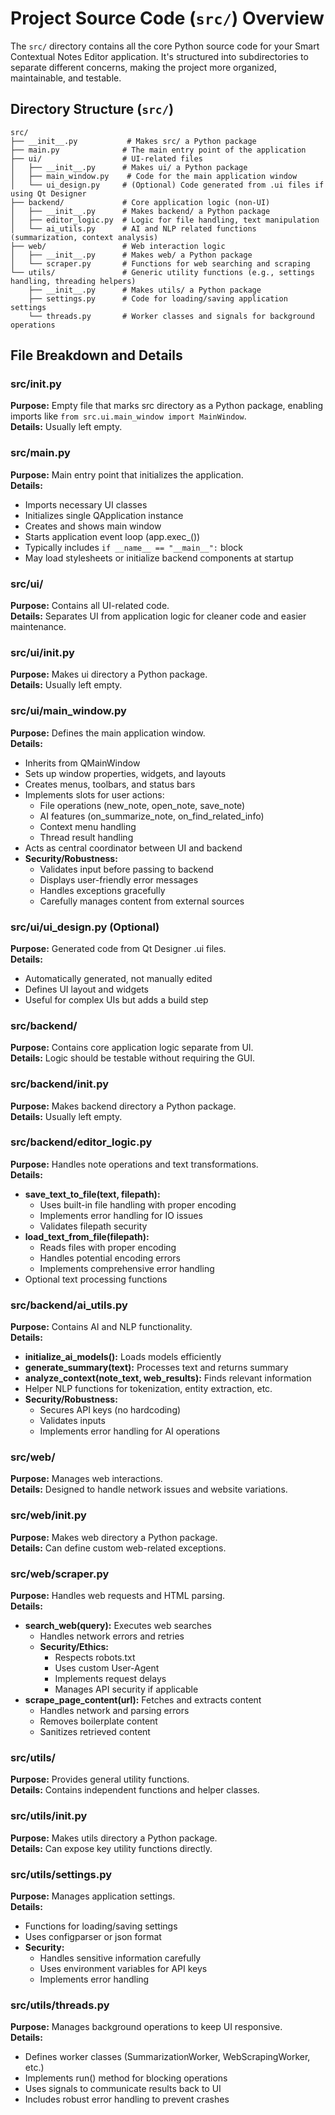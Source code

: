 # Project Source Code (`src/`) Overview

The  `src/` directory contains all the core Python source code for your Smart Contextual Notes Editor application. It's structured into subdirectories to separate different concerns, making the project more organized, maintainable, and testable.

## Directory Structure (`src/`)

```text
src/
├── __init__.py           # Makes src/ a Python package
├── main.py              # The main entry point of the application
├── ui/                  # UI-related files
│   ├── __init__.py      # Makes ui/ a Python package
│   ├── main_window.py    # Code for the main application window
│   └── ui_design.py     # (Optional) Code generated from .ui files if using Qt Designer
├── backend/             # Core application logic (non-UI)
│   ├── __init__.py      # Makes backend/ a Python package
│   ├── editor_logic.py  # Logic for file handling, text manipulation
│   └── ai_utils.py      # AI and NLP related functions (summarization, context analysis)
├── web/                 # Web interaction logic
│   ├── __init__.py      # Makes web/ a Python package
│   └── scraper.py       # Functions for web searching and scraping
└── utils/               # Generic utility functions (e.g., settings handling, threading helpers)
    ├── __init__.py      # Makes utils/ a Python package
    ├── settings.py      # Code for loading/saving application settings
    └── threads.py       # Worker classes and signals for background operations
```

## File Breakdown and Details

### src/__init__.py
**Purpose:** Empty file that marks src directory as a Python package, enabling imports like `from src.ui.main_window import MainWindow`.  
**Details:** Usually left empty.

### src/main.py
**Purpose:** Main entry point that initializes the application.  
**Details:**
- Imports necessary UI classes
- Initializes single QApplication instance
- Creates and shows main window
- Starts application event loop (app.exec_())
- Typically includes `if __name__ == "__main__":` block
- May load stylesheets or initialize backend components at startup

### src/ui/
**Purpose:** Contains all UI-related code.  
**Details:** Separates UI from application logic for cleaner code and easier maintenance.

### src/ui/__init__.py
**Purpose:** Makes ui directory a Python package.  
**Details:** Usually left empty.

### src/ui/main_window.py
**Purpose:** Defines the main application window.  
**Details:**
- Inherits from QMainWindow
- Sets up window properties, widgets, and layouts
- Creates menus, toolbars, and status bars
- Implements slots for user actions:
  - File operations (new_note, open_note, save_note)
  - AI features (on_summarize_note, on_find_related_info)
  - Context menu handling
  - Thread result handling
- Acts as central coordinator between UI and backend
- **Security/Robustness:**
  - Validates input before passing to backend
  - Displays user-friendly error messages
  - Handles exceptions gracefully
  - Carefully manages content from external sources

### src/ui/ui_design.py (Optional)
**Purpose:** Generated code from Qt Designer .ui files.  
**Details:**
- Automatically generated, not manually edited
- Defines UI layout and widgets
- Useful for complex UIs but adds a build step

### src/backend/
**Purpose:** Contains core application logic separate from UI.  
**Details:** Logic should be testable without requiring the GUI.

### src/backend/__init__.py
**Purpose:** Makes backend directory a Python package.  
**Details:** Usually left empty.

### src/backend/editor_logic.py
**Purpose:** Handles note operations and text transformations.  
**Details:**
- **save_text_to_file(text, filepath):**
  - Uses built-in file handling with proper encoding
  - Implements error handling for IO issues
  - Validates filepath security
- **load_text_from_file(filepath):**
  - Reads files with proper encoding
  - Handles potential encoding errors
  - Implements comprehensive error handling
- Optional text processing functions

### src/backend/ai_utils.py
**Purpose:** Contains AI and NLP functionality.  
**Details:**
- **initialize_ai_models():** Loads models efficiently
- **generate_summary(text):** Processes text and returns summary
- **analyze_context(note_text, web_results):** Finds relevant information
- Helper NLP functions for tokenization, entity extraction, etc.
- **Security/Robustness:**
  - Secures API keys (no hardcoding)
  - Validates inputs
  - Implements error handling for AI operations

### src/web/
**Purpose:** Manages web interactions.  
**Details:** Designed to handle network issues and website variations.

### src/web/__init__.py
**Purpose:** Makes web directory a Python package.  
**Details:** Can define custom web-related exceptions.

### src/web/scraper.py
**Purpose:** Handles web requests and HTML parsing.  
**Details:**
- **search_web(query):** Executes web searches
  - Handles network errors and retries
  - **Security/Ethics:**
    - Respects robots.txt
    - Uses custom User-Agent
    - Implements request delays
    - Manages API security if applicable
- **scrape_page_content(url):** Fetches and extracts content
  - Handles network and parsing errors
  - Removes boilerplate content
  - Sanitizes retrieved content

### src/utils/
**Purpose:** Provides general utility functions.  
**Details:** Contains independent functions and helper classes.

### src/utils/__init__.py
**Purpose:** Makes utils directory a Python package.  
**Details:** Can expose key utility functions directly.

### src/utils/settings.py
**Purpose:** Manages application settings.  
**Details:**
- Functions for loading/saving settings
- Uses configparser or json format
- **Security:**
  - Handles sensitive information carefully
  - Uses environment variables for API keys
  - Implements error handling

### src/utils/threads.py
**Purpose:** Manages background operations to keep UI responsive.  
**Details:**
- Defines worker classes (SummarizationWorker, WebScrapingWorker, etc.)
- Implements run() method for blocking operations
- Uses signals to communicate results back to UI
- Includes robust error handling to prevent crashes